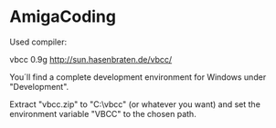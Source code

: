# AmigaCoding
 
Used compiler:

vbcc 0.9g
http://sun.hasenbraten.de/vbcc/

You´ll find a complete development environment for Windows under "Development".

Extract "vbcc.zip" to "C:\vbcc" (or whatever you want) and set the environment variable "VBCC" to the chosen path.
